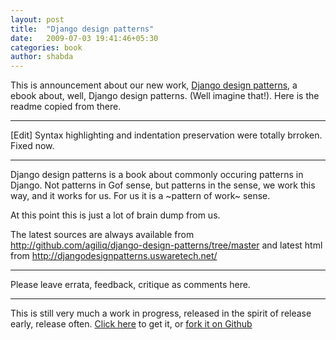```yaml
---
layout: post
title:  "Django design patterns"
date:   2009-07-03 19:41:46+05:30
categories: book
author: shabda
---
```

This is announcement about our new work, [Django design patterns](http://djangodesignpatterns.uswaretech.net/), a ebook about, well, Django design patterns. (Well imagine that!). Here is the readme copied from there.

-------
[Edit] Syntax highlighting and indentation preservation were totally brroken. Fixed now.

-------

Django design patterns is a book about commonly occuring patterns in Django. Not
patterns in Gof sense, but patterns in the sense, we work this way, and it works
for us. For us it is a ~pattern of work~ sense.

At this point this is just a lot of brain dump from us.

The latest sources are always available from
http://github.com/agiliq/django-design-patterns/tree/master
and latest html from http://djangodesignpatterns.uswaretech.net/

-------

Please leave errata, feedback, critique as comments here.

-----------
This is still very much a work in progress, released in the spirit of release early, release often. [Click here](http://djangodesignpatterns.uswaretech.net/) to get it, or [fork it on Github](http://github.com/agiliq/django-design-patterns/tree/master)



